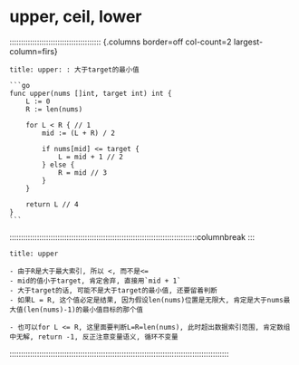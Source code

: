 # upper, ceil, lower
:::::::::::::::::::::::::::::::::::::::: {.columns border=off col-count=2 largest-column=firs}

~~~ad-primary
title: upper: : 大于target的最小值

```go
func upper(nums []int, target int) int {
	L := 0
	R := len(nums)

	for L < R { // 1
		mid := (L + R) / 2

		if nums[mid] <= target {
			L = mid + 1 // 2
		} else {
			R = mid // 3
		}
	}

	return L // 4
}
```
~~~

::::::::::::::::::::::::::::::::::::::::::::::::::::::::::::::::::::::::::::::::::columnbreak
:::

~~~ad-grey
title: upper

- 由于R是大于最大索引, 所以 <, 而不是<=
- mid的值小于target, 肯定舍弃, 直接用`mid + 1`
- 大于target的话, 可能不是大于target的最小值, 还要留着判断
- 如果L = R, 这个值必定是结果, 因为假设len(nums)位置是无限大, 肯定是大于nums最大值(len(nums)-1)的最小值目标的那个值

- 也可以for L <= R, 这里面要判断L=R=len(nums), 此时超出数据索引范围, 肯定数组中无解, return -1, 反正注意变量语义, 循环不变量
~~~

::::::::::::::::::::::::::::::::::::::::::::::::::::::::::::::::::::::::::::::::::::::::::::::::
	